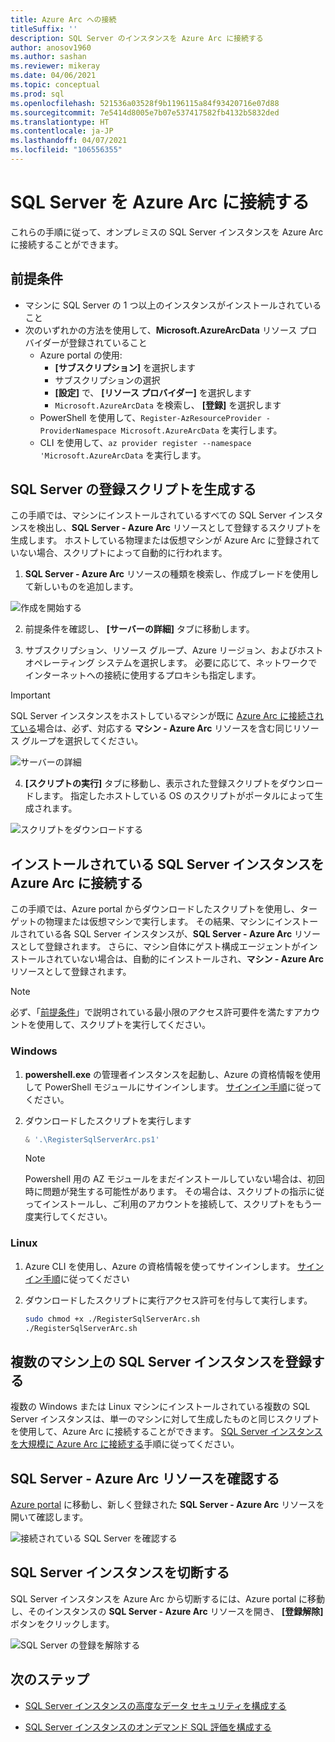 ```yaml
---
title: Azure Arc への接続
titleSuffix: ''
description: SQL Server のインスタンスを Azure Arc に接続する
author: anosov1960
ms.author: sashan
ms.reviewer: mikeray
ms.date: 04/06/2021
ms.topic: conceptual
ms.prod: sql
ms.openlocfilehash: 521536a03528f9b1196115a84f93420716e07d88
ms.sourcegitcommit: 7e5414d8005e7b07e537417582fb4132b5832ded
ms.translationtype: HT
ms.contentlocale: ja-JP
ms.lasthandoff: 04/07/2021
ms.locfileid: "106556355"
---
```

# <a name="connect-your-sql-server-to-azure-arc"></a>SQL Server を Azure Arc に接続する

これらの手順に従って、オンプレミスの SQL Server インスタンスを Azure Arc に接続することができます。

## <a name="prerequisites"></a>前提条件

* マシンに SQL Server の 1 つ以上のインスタンスがインストールされていること
* 次のいずれかの方法を使用して、**Microsoft.AzureArcData** リソース プロバイダーが登録されていること  
    * Azure portal の使用:
        - **[サブスクリプション]** を選択します 
        - サブスクリプションの選択
        - **[設定]** で、 **[リソース プロバイダー]** を選択します
        - `Microsoft.AzureArcData` を検索し、 **[登録]** を選択します
    * PowerShell を使用して、`Register-AzResourceProvider -ProviderNamespace Microsoft.AzureArcData` を実行します。
    * CLI を使用して、`az provider register --namespace 'Microsoft.AzureArcData` を実行します。

## <a name="generate-a-registration-script-for-sql-server"></a>SQL Server の登録スクリプトを生成する

この手順では、マシンにインストールされているすべての SQL Server インスタンスを検出し、__SQL Server - Azure Arc__ リソースとして登録するスクリプトを生成します。 ホストしている物理または仮想マシンが Azure Arc に登録されていない場合、スクリプトによって自動的に行われます。

1. __SQL Server - Azure Arc__ リソースの種類を検索し、作成ブレードを使用して新しいものを追加します。

![作成を開始する](media/join/start-creation-of-sql-server-azure-arc-resource.png)

2. 前提条件を確認し、 **[サーバーの詳細]** タブに移動します。  

3. サブスクリプション、リソース グループ、Azure リージョン、およびホスト オペレーティング システムを選択します。 必要に応じて、ネットワークでインターネットへの接続に使用するプロキシも指定します。

> [!IMPORTANT]
> SQL Server インスタンスをホストしているマシンが既に [Azure Arc に接続されている](/azure/azure-arc/servers/onboard-portal)場合は、必ず、対応する __マシン - Azure Arc__ リソースを含む同じリソース グループを選択してください。

![サーバーの詳細](media/join/server-details-sql-server-azure-arc.png)

4. **[スクリプトの実行]** タブに移動し、表示された登録スクリプトをダウンロードします。 指定したホストしている OS のスクリプトがポータルによって生成されます。

![スクリプトをダウンロードする](media/join/download-script-sql-server-azure-arc.png)

## <a name="connect-the-installed-sql-server-instances-to-azure-arc"></a>インストールされている SQL Server インスタンスを Azure Arc に接続する

この手順では、Azure portal からダウンロードしたスクリプトを使用し、ターゲットの物理または仮想マシンで実行します。 その結果、マシンにインストールされている各 SQL Server インスタンスが、__SQL Server - Azure Arc__ リソースとして登録されます。 さらに、マシン自体にゲスト構成エージェントがインストールされていない場合は、自動的にインストールされ、__マシン - Azure Arc__ リソースとして登録されます。

> [!NOTE]
> 必ず、「[前提条件](overview.md#prerequisites)」で説明されている最小限のアクセス許可要件を満たすアカウントを使用して、スクリプトを実行してください。

### <a name="windows"></a>Windows

1. __powershell.exe__ の管理者インスタンスを起動し、Azure の資格情報を使用して PowerShell モジュールにサインインします。 [サインイン手順](/powershell/azure/install-az-ps#sign-in)に従ってください。

2. ダウンロードしたスクリプトを実行します

   ```powershell
   & '.\RegisterSqlServerArc.ps1'
   ```

   > [!NOTE]
   > Powershell 用の AZ モジュールをまだインストールしていない場合は、初回時に問題が発生する可能性があります。 その場合は、スクリプトの指示に従ってインストールし、ご利用のアカウントを接続して、スクリプトをもう一度実行してください。

### <a name="linux"></a>Linux

1. Azure CLI を使用し、Azure の資格情報を使ってサインインします。 [サインイン手順](/cli/azure/authenticate-azure-cli)に従ってください

2. ダウンロードしたスクリプトに実行アクセス許可を付与して実行します。

   ```bash
   sudo chmod +x ./RegisterSqlServerArc.sh
   ./RegisterSqlServerArc.sh
   ```

## <a name="register-sql-server-instances-on-multiple-machines"></a>複数のマシン上の SQL Server インスタンスを登録する

複数の Windows または Linux マシンにインストールされている複数の SQL Server インスタンスは、単一のマシンに対して生成したものと同じスクリプトを使用して、Azure Arc に接続することができます。 [SQL Server インスタンスを大規模に Azure Arc に接続する](connect-at-scale.md)手順に従ってください。

## <a name="validate-the-sql-server---azure-arc-resources"></a>SQL Server - Azure Arc リソースを確認する

[Azure portal](https://ms.portal.azure.com/#home) に移動し、新しく登録された __SQL Server - Azure Arc__ リソースを開いて確認します。

![接続されている SQL Server を確認する ](media/join/validate-sql-server-azure-arc.png)

## <a name="disconnect-your-sql-server-instance"></a>SQL Server インスタンスを切断する

SQL Server インスタンスを Azure Arc から切断するには、Azure portal に移動し、そのインスタンスの __SQL Server - Azure Arc__ リソースを開き、 **[登録解除]** ボタンをクリックします。

![SQL Server の登録を解除する](media/join/unregister-sql-server-azure-arc.png)

## <a name="next-steps"></a>次のステップ

* [SQL Server インスタンスの高度なデータ セキュリティを構成する](configure-advanced-data-security.md)

* [SQL Server インスタンスのオンデマンド SQL 評価を構成する](assess.md)